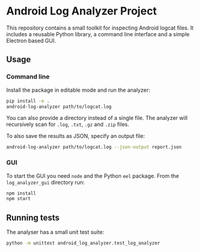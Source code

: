 # Android Log Analyzer Project

This repository contains a small toolkit for inspecting Android logcat files.
It includes a reusable Python library, a command line interface and a simple
Electron based GUI.

## Usage

### Command line
Install the package in editable mode and run the analyzer:

```bash
pip install -e .
android-log-analyzer path/to/logcat.log
```

You can also provide a directory instead of a single file. The analyzer
will recursively scan for `.log`, `.txt`, `.gz` and `.zip` files.

To also save the results as JSON, specify an output file:

```bash
android-log-analyzer path/to/logcat.log --json-output report.json
```

### GUI
To start the GUI you need `node` and the Python `eel` package.
From the `log_analyzer_gui` directory run:

```bash
npm install
npm start
```

## Running tests

The analyser has a small unit test suite:

```bash
python -m unittest android_log_analyzer.test_log_analyzer
```
